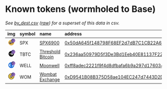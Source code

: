 
Known tokens (wormholed to Base)
===================================
_See [by_dest.csv](by_dest.csv) ([raw](https://raw.githubusercontent.com/xlabs/portal-bridge-ui/main/apps/token-list/content/by_dest.csv)) for a superset of this data in csv._

  
| img                                                                                                       | symbol   | name                                                             | address                                                                                                              |   decimals | origin   | sourceAddress                                                                                                           |   sourceDecimals | markets                                                            | symbol   |
|:----------------------------------------------------------------------------------------------------------|:---------|:-----------------------------------------------------------------|:---------------------------------------------------------------------------------------------------------------------|-----------:|:---------|:------------------------------------------------------------------------------------------------------------------------|-----------------:|:-------------------------------------------------------------------|:-----------------|
| ![SPX](https://raw.githubusercontent.com/xlabs/portal-bridge-ui/main/apps/token-list/assets/SPX_wh.png)   | SPX      | [SPX6900](http://coingecko.com/en/coins/spx6900)                 | [0x50dA645f148798F68EF2d7dB7C1CB22A6819bb2C](https://basescan.org//token/0x50dA645f148798F68EF2d7dB7C1CB22A6819bb2C) |          8 | ethereum | [0xe0f63a424a4439cbe457d80e4f4b51ad25b2c56c](https://etherscan.io/address/0xe0f63a424a4439cbe457d80e4f4b51ad25b2c56c)   |                8 | [uniswap](https://app.uniswap.org/)                                | SPX              |
| ![TBTC](https://raw.githubusercontent.com/xlabs/portal-bridge-ui/main/apps/token-list/assets/TBTC_wh.png) | TBTC     | [Threshold Bitcoin](http://coingecko.com/en/coins/tbtc)          | [0x236aa50979D5f3De3Bd1Eeb40E81137F22ab794b](https://basescan.org//token/0x236aa50979D5f3De3Bd1Eeb40E81137F22ab794b) |          8 | solana   | [6DNSN2BJsaPFdFFc1zP37kkeNe4Usc1Sqkzr9C9vPWcU](https://solscan.io/address/6DNSN2BJsaPFdFFc1zP37kkeNe4Usc1Sqkzr9C9vPWcU) |               18 | [threshold network](https://dashboard.threshold.network/TBTC/mint) | TBTC             |
| ![WELL](https://raw.githubusercontent.com/xlabs/portal-bridge-ui/main/apps/token-list/assets/WELL_wh.png) | WELL     | [Moonwell](http://coingecko.com/en/coins/moonwell)               | [0xff8adec2221f9f4d8dfbafa6b9a297d17603493d](https://basescan.org//token/0xff8adec2221f9f4d8dfbafa6b9a297d17603493d) |         18 | moonbeam | [0x511ab53f793683763e5a8829738301368a2411e3](https://moonscan.io/address/0x511ab53f793683763e5a8829738301368a2411e3)    |               18 | [balancer](https://app.balancer.fi/#/trade)                        | WELL             |
| ![WOM](https://raw.githubusercontent.com/xlabs/portal-bridge-ui/main/apps/token-list/assets/WOM_wh.png)   | WOM      | [Wombat Exchange](http://coingecko.com/en/coins/wombat-exchange) | [0xD9541B08B375D58ae104EC247d7443D2D7235D64](https://basescan.org//token/0xD9541B08B375D58ae104EC247d7443D2D7235D64) |         18 | bsc      | [0xad6742a35fb341a9cc6ad674738dd8da98b94fb1](https://bscscan.com/address/0xad6742a35fb341a9cc6ad674738dd8da98b94fb1)    |               18 |                                                                    | WOM              |